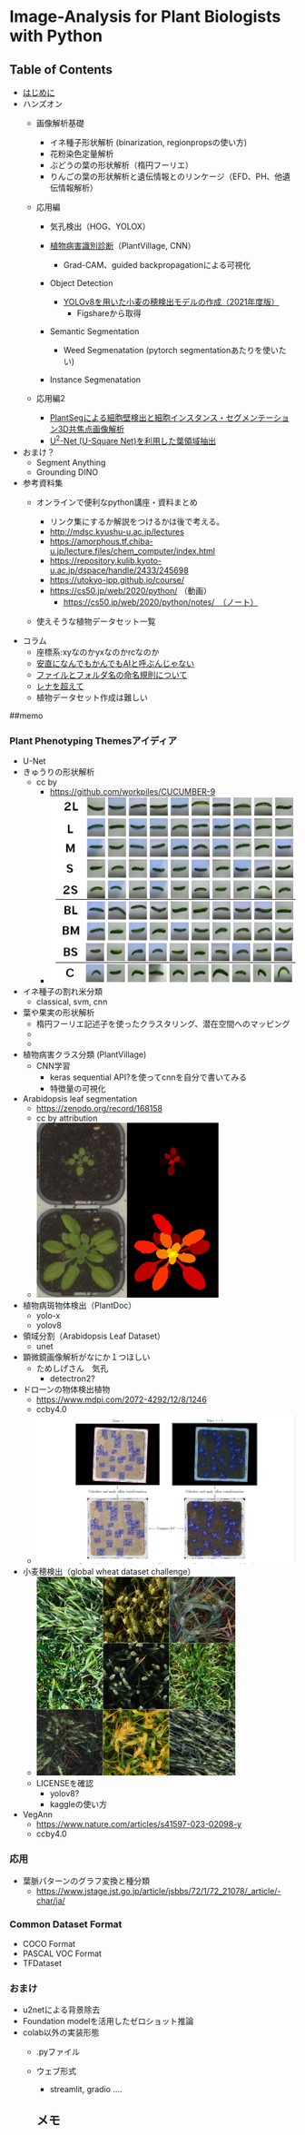# Image-Analysis for Plant Biologists with Python

## Table of Contents
- [はじめに](columns/introduction.md)
- ハンズオン
  - 画像解析基礎
    - イネ種子形状解析 (binarization, regionpropsの使い方)
    - 花粉染色定量解析
    - ぶどうの葉の形状解析（楕円フーリエ）
    - りんごの葉の形状解析と遺伝情報とのリンケージ（EFD、PH、他遺伝情報解析）
  - 応用編
    - 気孔検出（HOG、YOLOX）
    - [植物病害識別診断](notebooks/plantvilllage.ipynb)（PlantVillage, CNN）
      - Grad-CAM、guided backpropagationによる可視化
    - Object Detection
      - [YOLOv8を用いた小麦の穂検出モデルの作成（2021年度版）](notebooks/globalwheat2021.ipynb)
        - Figshareから取得

    - Semantic Segmentation
      - Weed Segmenatation (pytorch segmentationあたりを使いたい)
    - Instance Segmenatation

  - 応用編2
    - [PlantSegによる細胞壁検出と細胞インスタンス・セグメンテーション3D共焦点画像解析](notebooks/plantseg.ipynb)
    - [U<sup>2</sup>-Net (U-Square Net)を利用した葉領域抽出](notebooks/u2netp.ipynb)
- おまけ？
  - Segment Anything
  - Grounding DINO
- 参考資料集
  - オンラインで便利なpython講座・資料まとめ
    - リンク集にするか解説をつけるかは後で考える。
    - http://mdsc.kyushu-u.ac.jp/lectures
    - https://amorphous.tf.chiba-u.jp/lecture.files/chem_computer/index.html
    - https://repository.kulib.kyoto-u.ac.jp/dspace/handle/2433/245698
    - https://utokyo-ipp.github.io/course/
    - https://cs50.jp/web/2020/python/ （動画）
      - https://cs50.jp/web/2020/python/notes/　（ノート）


  - 使えそうな植物データセット一覧
- コラム
  - 座標系:xyなのかyxなのかrcなのか
  - [安直になんでもかんでもAIと呼ぶんじゃない](columns/using_the_term_AI.md)
  - [ファイルとフォルダ名の命名規則について](columns/file_name.md)
  - [レナを超えて](columns/lenna.md)
  - 植物データセット作成は難しい




##memo

### Plant Phenotyping Themesアイディア
- U-Net
- きゅうりの形状解析
  - cc by
    - https://github.com/workpiles/CUCUMBER-9
    - ![img_3.png](assets/img_3.png)
- イネ種子の割れ米分類
  - classical, svm, cnn
- 葉や果実の形状解析
  - 楕円フーリエ記述子を使ったクラスタリング、潜在空間へのマッピング
  - 
  - 
- 植物病害クラス分類 (PlantVillage)
  - CNN学習
    - keras sequential API?を使ってcnnを自分で書いてみる
    - 特徴量の可視化
- Arabidopsis leaf segmentation
  - https://zenodo.org/record/168158
  - cc by attribution
  - ![img_2.png](assets/img_2.png)
- 植物病斑物体検出（PlantDoc）
  - yolo-x
  - yolov8
- 領域分割（Arabidopsis Leaf Dataset）
  - unet
- 顕微鏡画像解析がなにか１つほしい
  - ためしげさん　気孔
    - detectron2?
- ドローンの物体検出植物
  - https://www.mdpi.com/2072-4292/12/8/1246
  - ccby4.0
  - ![img.png](assets/img.png)
- 小麦穂検出（global wheat dataset challenge）
  - ![img_1.png](assets/img_1.png)
  - LICENSEを確認
    - yolov8? 
    - kaggleの使い方
- VegAnn
  - https://www.nature.com/articles/s41597-023-02098-y
  - ccby4.0
### 応用
- 葉脈パターンのグラフ変換と種分類
  - https://www.jstage.jst.go.jp/article/jsbbs/72/1/72_21078/_article/-char/ja/

### Common Dataset Format
- COCO Format
- PASCAL VOC Format
- TFDataset

### おまけ
- u2netによる背景除去
- Foundation modelを活用したゼロショット推論
- colab以外の実装形態
  - .pyファイル
  - ウェブ形式
    - streamlit, gradio ....


    メモ
    - 